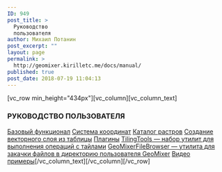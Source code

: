 ```yaml
---
ID: 949
post_title: >
  Руководство
  пользователя
author: Михаил Потанин
post_excerpt: ""
layout: page
permalink: >
  http://geomixer.kirilletc.me/docs/manual/
published: true
post_date: 2018-07-19 11:04:13
---
```

[vc_row min_height="434px"][vc_column][vc_column_text]
<h3>РУКОВОДСТВО ПОЛЬЗОВАТЕЛЯ</h3>
<a href="https://docs.google.com/document/d/1Z0k9AqLiTLj4g5K2VmZKeydtXNoNwy-_PnoF7lDTcsI/edit?usp=sharing" target="_blank" rel="noopener noreferrer">Базовый функционал</a>
<a href="/docs/manual/datum">Система координат</a>
<a href="/docs/manual/rastr-catalog">Каталог растров</a>
<a href="/docs/manual/add-bd-vector-layer">Создание векторного слоя из таблицы</a>
<a href="/docs/manual/plugins">Плагины</a>
<a href="/docs/manual/tilingtools">TilingTools — набор утилит для выполнения операций с тайлами</a>
<a href="/docs/manual/geomixer-file-browser">GeoMixerFileBrowser — утилита для закачки файлов в директорию пользователя GeoMixer</a>
<a href="/docs/manual/video-samples">Видео примеры</a>[/vc_column_text][/vc_column][/vc_row]